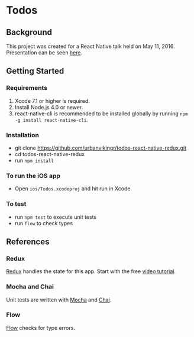 # Todos

## Background
This project was created for a React Native talk held on May 11, 2016.
Presentation can be seen [here](http://www.slideshare.net/DanJ3/redux-with-react-native).

## Getting Started

### Requirements
1. Xcode 7.1 or higher is required.
2. Install Node.js 4.0 or newer.
3. react-native-cli is recommended to be installed globally by running `npm -g install react-native-cli`.

### Installation
*  git clone https://github.com/urbanvikingr/todos-react-native-redux.git
*  cd todos-react-native-redux
*  run `npm install`

### To run the iOS app
*  Open `ios/Todos.xcodeproj` and hit run in Xcode

### To test
*  run `npm test` to execute unit tests
*  run `flow` to check types

## References

### Redux
[Redux](http://redux.js.org/) handles the state for this app. Start with the free [video tutorial](https://egghead.io/series/getting-started-with-redux).

### Mocha and Chai
Unit tests are written with [Mocha](https://mochajs.org/) and [Chai](http://chaijs.com/).

### Flow
[Flow](http://flowtype.org/) checks for type errors.
